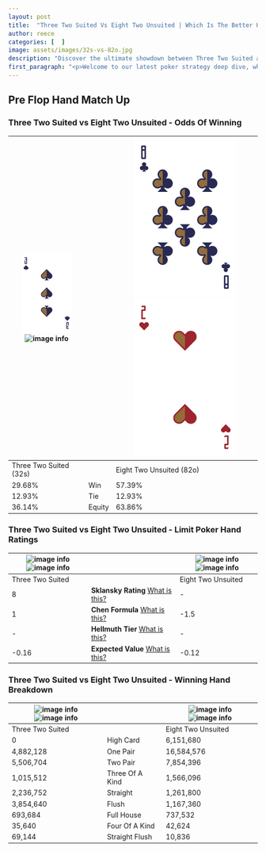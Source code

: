 ```yaml
---
layout: post
title:  "Three Two Suited Vs Eight Two Unsuited | Which Is The Better Hand In Poker? A Complete Guide"
author: reece
categories: [  ]
image: assets/images/32s-vs-82o.jpg
description: "Discover the ultimate showdown between Three Two Suited and Eight Two Unsuited in poker! Uncover the odds, strategies, and scenarios where one hand triumphs over the other. Get ready to up your poker game with this thrilling analysis."
first_paragraph: "<p>Welcome to our latest poker strategy deep dive, where we're pitting two distinct hands against each other in a high-stakes showdown: Three Two Suited vs Eight Two Unsuited.</p><p>In the dynamic world of poker, every decision counts, and knowing which hand holds the upper hand is key to your success at the table.</p><p>In this article, we'll dissect these two hands, explore the scenarios where one dominates the other, and equip you with the knowledge to make strategic choices that can tip the odds in your favor.</p><p>Get ready to unravel the intriguing dynamics of these poker hands and elevate your game to new heights.</p>"
---
```




[comment]: # (sp0)

## Pre Flop Hand Match Up

<div class="table hand-ratings" markdown="1"> 



### Three Two Suited vs Eight Two Unsuited - Odds Of Winning


    
| ![image info](assets/images/hand1/3.png) ![image info](assets/images/hand1/2s.png) |  | ![image info](assets/images/hand2/8.png) ![image info](assets/images/hand2/2o.png) |
| -------- | -------- | -------- |
| Three Two Suited (32s) |  | Eight Two Unsuited (82o) |
| 29.68% | Win | 57.39% |
| 12.93% | Tie | 12.93% |
| 36.14% | Equity | 63.86% |




[comment]: # (sp1)



### Three Two Suited vs Eight Two Unsuited - Limit Poker Hand Ratings


    
| ![image info](https://www.riverpairs.com/assets/images/hand1/3.png) ![image info](https://www.riverpairs.com/assets/images/hand1/2s.png) |  | ![image info](https://www.riverpairs.com/assets/images/hand2/8.png) ![image info](https://www.riverpairs.com/assets/images/hand2/2o.png) |
| -------- | -------- | -------- |
| Three Two Suited |  | Eight Two Unsuited |
| 8 | **Sklansky Rating** [What is this?](/sklansky-rating-explained) | - |
| 1 | **Chen Formula** [What is this?](/chen-formula-explained) | -1.5 |
| - | **Hellmuth Tier** [What is this?](/Hellmuth-tier-explained) | - |
| -0.16 | **Expected Value** [What is this?](/expected-value-explained) | -0.12 |




[comment]: # (sp2)



### Three Two Suited vs Eight Two Unsuited - Winning Hand Breakdown


    
| ![image info](https://www.riverpairs.com/assets/images/hand1/3.png) ![image info](https://www.riverpairs.com/assets/images/hand1/2s.png) |  | ![image info](https://www.riverpairs.com/assets/images/hand2/8.png) ![image info](https://www.riverpairs.com/assets/images/hand2/2o.png) |
| -------- | -------- | -------- |
| Three Two Suited |  | Eight Two Unsuited |
| 0 | High Card | 6,151,680 |
| 4,882,128 | One Pair | 16,584,576 |
| 5,506,704 | Two Pair | 7,854,396 |
| 1,015,512 | Three Of A Kind | 1,566,096 |
| 2,236,752 | Straight | 1,261,800 |
| 3,854,640 | Flush | 1,167,360 |
| 693,684 | Full House | 737,532 |
| 35,640 | Four Of A Kind | 42,624 |
| 69,144 | Straight Flush | 10,836 |




[comment]: # (sp3)



</div>

[comment]: # (sp4)



[comment]: # (sp5)

